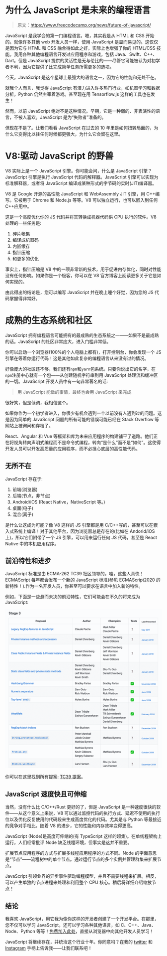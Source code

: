 # 为什么 JavaScript 是未来的编程语言

> 原文：<https://www.freecodecamp.org/news/future-of-javascript/>

JavaScript 是我学会的第一门编程语言。嗯，其实我是从 HTML 和 CSS 开始的。就像许多其他 web 开发人员一样，使用 JavaScript 是显而易见的。这仅仅是因为它与 HTML 和 CSS 融合得如此之好，实际上也增强了你的 HTML/CSS 技能。我用各种其他编程语言开发过应用程序和游戏，包括 Java、Swift、C++、Dart。但是 JavaScript 提供的灵活性是无与伦比的——尽管它可能被认为对初学者不利，因为它提供了比完成简单任务所需更多的选项。

今天，JavaScript 是这个星球上最强大的语言之一，因为它的性能和无处不在。

就我个人而言，我觉得 JavaScript 有潜力进入许多热门行业，如机器学习和数据分析，Python 仍然主宰着游戏。甚至现在用 Tensorflow.js 这样的工具也在发生！

然而，以前 JavaScript 绝对不是这种情况。早期，它是一种弱的、非表演性的语言，不被人喜欢。JavaScript 是为“失败者”准备的。

但现在不是了。让我们看看 JavaScript 在过去的 10 年里是如何扭转局面的，为什么它变得比以往任何时候都更强大，为什么它会留在这里。

# V8:驱动 JavaScript 的野兽

V8 实际上是一个 JavaScript 引擎。你可能会问，什么是 JavaScript 引擎？JavaScript 引擎是执行 JavaScript 代码的解释器。JavaScript 引擎可以实现为标准解释器，或者将 JavaScript 编译成某种形式的字节码的实时(JIT)编译器。

V8 是 Google 开源的高性能 JavaScript 和 WebAssembly JIT 引擎，用 C++编写。它被用于 Chrome 和 Node.js 等等。V8 可以独立运行，也可以嵌入到任何 C++应用中。

这是一个高度优化你的 JS 代码并将其转换成机器代码供 CPU 执行的软件。V8 处理的一些任务是:

1.  碎片帐集
2.  编译成机器码
3.  内嵌缓存
4.  指针压缩
5.  和更多的优化

事实上，指针压缩是 V8 中的一项非常新的技术，用于促进内存优化，同时对性能没有任何影响。如果你是一个极客，你可以在 V8 官方博客上阅读更多关于它是如何实现的。

由此得出的结论是，您可以编写 JavaScript 并在晚上睡个好觉，因为您的 JS 代码掌握得非常好。

# 成熟的生态系统和社区

JavaScript 拥有编程语言可能拥有的最成熟的生态系统之一——如果不是最成熟的话。JavaScript 的社区非常庞大，进入门槛非常低。

你可以启动一个浏览器(100%的个人电脑上都有)，打开控制台，你会发现一个 JS 引擎在等着你运行代码！这是其他如此复杂的编程语言从来没有过的情况。

好像庞大的社区还不够，我们还有`npm`和`yarn`包系统。只要你说出它的名字，在`npm`注册中心就有一个包——从创建随机字符串到用 JavaScript 处理流和缓冲区的一切。JavaScript 开发人员中有一句非常著名的话:

> 用 JavaScript 能做的事情，最终也会用 JavaScript 来完成

很好笑，但是低调，我相信这个。

如果你作为一个初学者进入，你很少有机会遇到一个以前没有人遇到过的问题。这是因为简单的 JavaScript 问题的所有可能的错误可能已经在 Stack Overflow 等网站上被询问和存档了。

React、Angular 和 Vue 等框架和库为未来应用程序的构建铺平了道路。他们正在将视角转向声明式编程而不是命令式编程，转向“是什么”而不是“如何”。这使得开发人员可以开发高质量的应用程序，而不必担心底层的高性能代码。

## 无所不在

JavaScript 存在于:

1.  前端(浏览器)
2.  后端(节点，非节点)
3.  Android/iOS (React Native，NativeScript 等。)
4.  桌面(电子)
5.  混合(离子)

是什么让这成为可能？像 V8 这样的 JS 引擎都是用 C/C++写的，甚至可以在嵌入式系统上编译！对于其他平台，因为浏览器总是存在的(比如在 Andorid/iOS 上)，所以它们附带了一个 JS 引擎，可以用来运行任何 JS 代码，甚至是 React Native 中的本机应用程序。

## 前沿特性和进步

JavaScript 标准是由 ECMA-262 TC39 社区领导的，哇，这些人真快！ECMAScript 每年都会发布一个新的 JavaScript 标准(参见 ECMAScript2020 的新特性！).作为一名开发人员，你甚至可以要求在语言中加入新的特性。

例如，下面是一些悬而未决的前沿特性，它们可能会在不久的将来成为 JavaScript:

![Screenshot-2020-04-04-at-10.03.59-PM](img/a35d92600f77a07d87779813e2b5ac73.png)

你可以在这里找到所有提案: [TC39 提案](https://github.com/tc39/proposals)。

## JavaScript 速度快且可伸缩

当然，没有什么比 C/C++/Rust 更好的了，但是 JavaScript 是一种速度很快的软件——从这个意义上来说，V8 可以通过监控代码的执行方式、延迟不使用的执行位以及优化反复使用的代码段来生成高度优化的代码。尤其是与 Python 等最接近的竞争对手相比。随着 V8 的进步，它的性能和内存效率变得更高。

JavaScript (Node)是高度可伸缩的(有 TypeScript 这样的超集)。在单线程架构上运行，人们经常批评 Node 缺乏线程环境，但事实是这并不重要。

扩展节点应用程序的方式与扩展多线程应用程序的方式不同。Node 的字面意思是“节点”——流程树中的单个节点。通过运行节点的多个实例并管理群集来扩展节点。

JavaScript 引领业界的异步事件驱动编程模型，并且不需要线程来扩展。相反，可以产生单独的节点进程来处理和利用整个 CPU 核心。稍后将详细介绍缩放节点！

## 结论

我喜欢 JavaScript，用它我为像你这样的开发者创建了一个开发平台。在那里，您不仅可以学习 JavaScript，还可以学习各种其他语言，如 C、C++、Java、Node、Python 等等！[免费加入此处](https://codedamn.com)，直接从浏览器中向其他开发人员学习！

JavaScript 将继续存在，并统治这个行业十年。你同意吗？在我的 [twitter](https://twitter.com/mehulmpt) 和 [Instagram](https://instagram.com/mehulmpt) 手柄上告诉我——让我们联系吧！